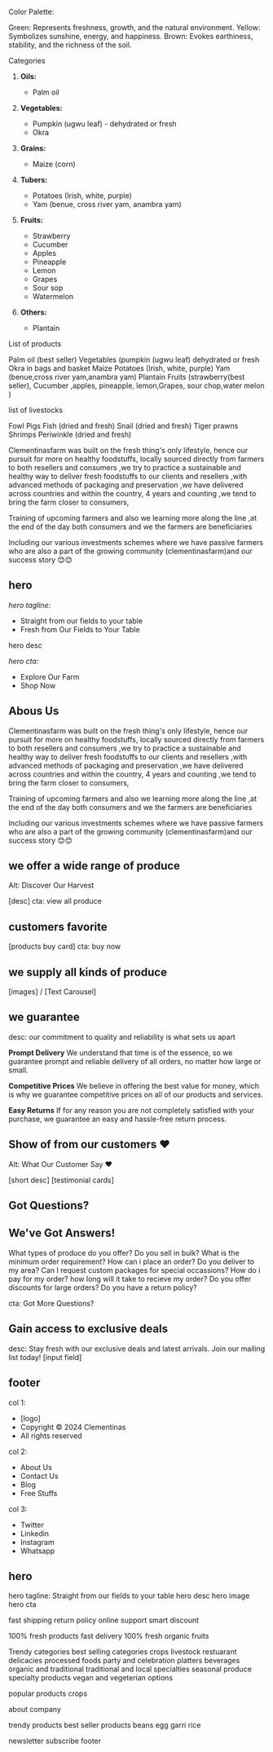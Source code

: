 Color Palette:

Green: Represents freshness, growth, and the natural environment.
Yellow: Symbolizes sunshine, energy, and happiness.
Brown: Evokes earthiness, stability, and the richness of the soil.

Categories

1. **Oils:**

   - Palm oil

2. **Vegetables:**

   - Pumpkin (ugwu leaf) - dehydrated or fresh
   - Okra

3. **Grains:**

   - Maize (corn)

4. **Tubers:**

   - Potatoes (Irish, white, purple)
   - Yam (benue, cross river yam, anambra yam)

5. **Fruits:**

   - Strawberry
   - Cucumber
   - Apples
   - Pineapple
   - Lemon
   - Grapes
   - Sour sop
   - Watermelon

6. **Others:**
   - Plantain

List of products

Palm oil (best seller)
Vegetables (pumpkin (ugwu leaf) dehydrated or fresh
Okra in bags and basket
Maize
Potatoes (Irish, white, purple)
Yam (benue,cross river yam,anambra yam)
Plantain
Fruits (strawberry(best seller), Cucumber ,apples, pineapple, lemon,Grapes, sour chop,water melon )

list of livestocks

Fowl
Pigs
Fish (dried and fresh)
Snail (dried and fresh)
Tiger prawns
Shrimps
Periwinkle (dried and fresh)

Clementinasfarm was built on the fresh thing's only lifestyle, hence our pursuit for more on healthy foodstuffs, locally sourced directly from farmers to both resellers and consumers ,we try to practice a sustainable and healthy way to deliver fresh foodstuffs to our clients and resellers ,with advanced methods of packaging and preservation ,we have delivered across countries and within the country, 4 years and counting ,we tend to bring the farm closer to consumers,

Training of upcoming farmers and also we learning more along the line ,at the end of the day both consumers and we the farmers are beneficiaries

Including our various investments schemes where we have passive farmers who are also a part of the growing community (clementinasfarm)and our success story 😊😊

<!-- Landing Page Copy #1 -->

## hero

_hero tagline:_

- Straight from our fields to your table
- Fresh from Our Fields to Your Table

hero desc

_hero cta:_

- Explore Our Farm
- Shop Now

## Abous Us

Clementinasfarm was built on the fresh thing's only lifestyle, hence our pursuit for more on healthy foodstuffs, locally sourced directly from farmers to both resellers and consumers ,we try to practice a sustainable and healthy way to deliver fresh foodstuffs to our clients and resellers ,with advanced methods of packaging and preservation ,we have delivered across countries and within the country, 4 years and counting ,we tend to bring the farm closer to consumers,

Training of upcoming farmers and also we learning more along the line ,at the end of the day both consumers and we the farmers are beneficiaries

Including our various investments schemes where we have passive farmers who are also a part of the growing community (clementinasfarm)and our success story 😊😊

## we offer a wide range of produce

Alt: Discover Our Harvest

[desc]
cta: view all produce

## customers favorite

[products buy card]
cta: buy now

## we supply all kinds of produce

[images] / [Text Carousel]

## we guarantee

desc: our commitment to quality and reliability is what sets us apart

**Prompt Delivery**
We understand that time is of the essence, so we guarantee prompt and reliable delivery of all orders, no matter how large or small.

**Competitive Prices**
We believe in offering the best value for money, which is why we guarantee competitive prices on all of our products and services.

**Easy Returns**
If for any reason you are not completely satisfied with your purchase, we guarantee an easy and hassle-free return process.

## Show of from our customers ❤️

Alt: What Our Customer Say ❤️

[short desc]
[testimonial cards]

## Got Questions?

## We've Got Answers!

What types of produce do you offer?
Do you sell in bulk?
What is the minimum order requirement?
How can i place an order?
Do you deliver to my area?
Can I request custom packages for special occassions?
How do i pay for my order?
how long will it take to recieve my order?
Do you offer discounts for large orders?
Do you have a return policy?

cta: Got More Questions?

## Gain access to exclusive deals

desc: Stay fresh with our exclusive deals and latest arrivals. Join our mailing list today!
[input field]

## footer

col 1:

- [logo]
- Copyright © 2024 Clementinas
- All rights reserved

col 2:

- About Us
- Contact Us
- Blog
- Free Stuffs

col 3:

- Twitter
- Linkedin
- Instagram
- Whatsapp

<!-- Landing Page Copy #2 -->

## hero

hero tagline: Straight from our fields to your table
hero desc
hero image
hero cta

fast shipping
return policy
online support
smart discount

100% fresh products
fast delivery
100% fresh organic fruits

Trendy categories
best selling categories
crops
livestock
restuarant delicacies
processed foods
party and celebration platters
beverages
organic and traditional
traditional and local specialties
seasonal produce
specialty products
vegan and vegeterian options

popular products
crops

about company

trendy products
best seller products
beans
egg
garri
rice

newsletter subscribe
footer

